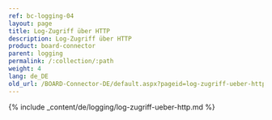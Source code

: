 ```yaml
---
ref: bc-logging-04
layout: page
title: Log-Zugriff über HTTP
description: Log-Zugriff über HTTP
product: board-connector
parent: logging
permalink: /:collection/:path
weight: 4
lang: de_DE
old_url: /BOARD-Connector-DE/default.aspx?pageid=log-zugriff-ueber-http
---
```

{% include _content/de/logging/log-zugriff-ueber-http.md %} 
